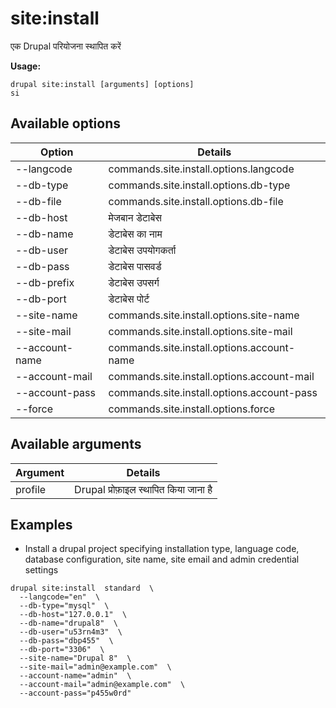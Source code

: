 # site:install
एक Drupal परियोजना स्थापित करें

**Usage:**
```
drupal site:install [arguments] [options]
si
```

## Available options
Option | Details
-------|-------------
--langcode | commands.site.install.options.langcode
--db-type | commands.site.install.options.db-type
--db-file | commands.site.install.options.db-file
--db-host | मेजबान डेटाबेस
--db-name | डेटाबेस का नाम
--db-user | डेटाबेस उपयोगकर्ता
--db-pass | डेटाबेस पासवर्ड
--db-prefix | डेटाबेस उपसर्ग
--db-port | डेटाबेस पोर्ट
--site-name | commands.site.install.options.site-name
--site-mail | commands.site.install.options.site-mail
--account-name | commands.site.install.options.account-name
--account-mail | commands.site.install.options.account-mail
--account-pass | commands.site.install.options.account-pass
--force | commands.site.install.options.force

## Available arguments
Argument | Details
---------|-------------
profile | Drupal प्रोफ़ाइल स्थापित किया जाना है

## Examples
* Install a drupal project specifying installation type, language code, database configuration, site name, site email and admin credential settings
```
drupal site:install  standard  \
  --langcode="en"  \
  --db-type="mysql"  \
  --db-host="127.0.0.1"  \
  --db-name="drupal8"  \
  --db-user="u53rn4m3"  \
  --db-pass="dbp455"  \
  --db-port="3306"  \
  --site-name="Drupal 8"  \
  --site-mail="admin@example.com"  \
  --account-name="admin"  \
  --account-mail="admin@example.com"  \
  --account-pass="p455w0rd"
```
